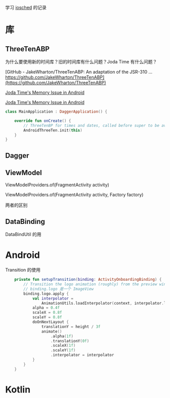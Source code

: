 学习 [iosched](https://github.com/google/iosched) 的记录

# 库

## ThreeTenABP

为什么要使用新的时间库？旧的时间库有什么问题？Joda Time 有什么问题？

[GitHub - JakeWharton/ThreeTenABP: An adaptation of the JSR-310 ... https://github.com/JakeWharton/ThreeTenABP](https://github.com/JakeWharton/ThreeTenABP)

[Joda Time's Memory Issue in Android](https://blog.danlew.net/2013/08/20/joda_time_s_memory_issue_in_android/)

[Joda Time's Memory Issue in Android](https://blog.danlew.net/2013/08/20/joda_time_s_memory_issue_in_android/)

```kotlin
class MainApplication : DaggerApplication() {

    override fun onCreate() {
        // ThreeTenBP for times and dates, called before super to be available for objects
        AndroidThreeTen.init(this)
    }
}
```

## Dagger

## ViewModel

ViewModelProviders.of(FragmentActivity activity)

ViewModelProviders.of(FragmentActivity activity, Factory factory)

两者的区别

## DataBinding

DataBindUtil 的用

# Android

Transition 的使用

```kotlin
    private fun setupTransition(binding: ActivityOnboardingBinding) {
        // Transition the logo animation (roughly) from the preview window background.
        // binding.logo 是一个 ImageView
        binding.logo.apply {
            val interpolator =
                AnimationUtils.loadInterpolator(context, interpolator.linear_out_slow_in)
            alpha = 0.4f
            scaleX = 0.8f
            scaleY = 0.8f
            doOnNextLayout {
                translationY = height / 3f
                animate()
                    .alpha(1f)
                    .translationY(0f)
                    .scaleX(1f)
                    .scaleY(1f)
                    .interpolator = interpolator
            }
        }
    }
```

# Kotlin

